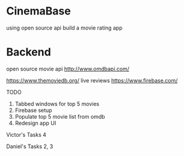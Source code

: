# CinemaBase
using open source api build a movie rating app
# Backend
open source movie api
http://www.omdbapi.com/

https://www.themoviedb.org/
live reviews
https://www.firebase.com/


TODO
1) Tabbed windows for top 5 movies
2) Firebase setup
3) Populate top 5 movie list from omdb
4) Redesign app UI

Victor's Tasks
4

Daniel's Tasks
2, 3
